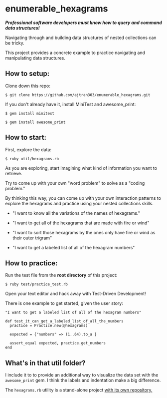 # enumerable_hexagrams

***Professional software developers must know how to query and command data structures!***

Navigating through and building data structures of nested collections can be tricky.

This project provides a concrete example to practice navigating and manipulating data structures.

## How to setup:

Clone down this repo:

`$ git clone https://github.com/ajtran303/enumerable_hexagrams.git
`

If you don't already have it, install MiniTest and awesome_print:

`$ gem install minitest`

`$ gem install awesome_print`

## How to start:

First, explore the data:

`$ ruby util/hexagrams.rb`

As you are exploring, start imagining what kind of information you want to retrieve.

Try to come up with your own "word problem" to solve as a "coding problem."

By thinking this way, you can come up with your own interaction patterns to explore the hexagrams and practice using your nested collections skills.

- "I want to know all the variations of the names of hexagrams."

- "I want to get all of the hexagrams that are made with fire or wind"

- "I want to sort those hexagrams by the ones only have fire or wind as their outer trigram"

- "I want to get a labeled list of all of the hexagram numbers"

## How to practice:

Run the test file from the **root directory** of this project:

`$ ruby test/practice_test.rb`

Open your text editor and hack away with Test-Driven Development!

There is one example to get started, given the user story:

`"I want to get a labeled list of all of the hexagram numbers"`

```
def test_it_can_get_a_labeled_list_of_all_the_numbers
  practice = Practice.new(@hexagrams)

  expected = {"numbers" => (1..64).to_a }

  assert_equal expected, practice.get_numbers
end
```

## What's in that util folder?

I include it to to provide an additional way to visualize the data set with the `awesome_print` gem. I think the labels and indentation make a big difference.

The `hexagrams.rb` utility is a stand-alone project [with its own repository.](https://github.com/ajtran303/hexagrams)

